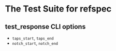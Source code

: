 # The Test Suite for refspec

## test_response CLI options

* ```taps_start```, ```taps_end```
* ```notch_start```, ```notch_end```
